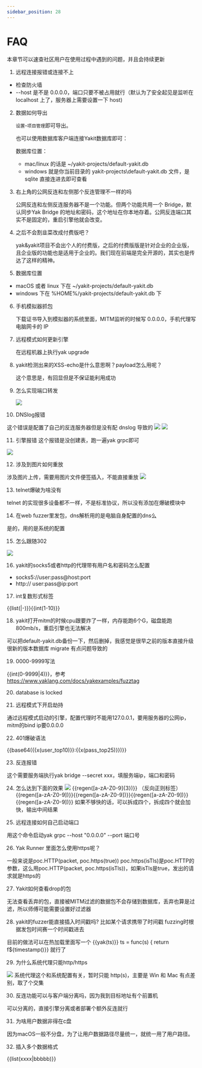 ```yaml
---
sidebar_position: 28
---
```

# FAQ

本章节可以速查社区用户在使用过程中遇到的问题，并且会持续更新

1. 远程连接报错或连接不上
 * 检查防火墙
 * --host 是不是 0.0.0.0，端口只要不被占用就行（默认为了安全起见是监听在 localhost 上了，服务器上需要设置一下 host)
2. 数据如何导出

   `设置`-`项目管理`即可导出。

   也可以使用数据库客户端连接Yakit数据库即可：

   数据库位置：
   - mac/linux 的话是 ~/yakit-projects/default-yakit.db
   - windows 就是你当前目录的 yakit-projects\default-yakit.db 文件，是 sqlite 直接连进去即可查看 
3. 右上角的公网反连和左侧那个反连管理不一样的吗

   公网反连和左侧反连服务器不是一个功能。但两个功能共用一个 Bridge，默认同步Yak Bridge 的地址和密码，这个地址在你本地存着。公网反连端口其实不是固定的，重启引擎他就会改变。 

4. 之后不会割韭菜改成付费版吧？

   yak&yakit项目不会出个人的付费版，之后的付费版版是针对企业的企业版，且企业版的功能也是适用于企业的。我们现在前端是完全开源的，其实也是传达了这样的精神。
   
5. 数据库位置

  - macOS 或者 linux 下在 ~/yakit-projects/default-yakit.db
  - windows 下在 %HOME%/yakit-projects/default-yakit.db 下

6. 手机模拟器抓包

   下载证书导入到模拟器的系统里面，MITM监听的时候写 0.0.0.0，手机代理写电脑网卡的 IP 

7. 远程模式如何更新引擎
   
   在远程机器上执行yak upgrade

8. yakit检测出来的XSS-echo是什么意思啊？payload怎么用呢？
   
   这个意思是，有回显但是不保证能利用成功

9. 怎么实现端口转发

   ![](/img/products/yakit/FQA-1.png)

10. DNSlog报错

   这个错误是配置了自己的反连服务器但是没有配 dnslog 导致的
   ![](/img/products/yakit/FQA-2.png)
   ![](/img/products/yakit/FQA-3.png)
   
11. 引擎报错
   这个报错是没创建表，跑一遍yak grpc即可

![](/img/products/yakit/FQA-4.jpeg)

12. 涉及到图片如何重放

   涉及图片上传，需要用图片文件便签插入，不能直接重放
   ![](/img/products/yakit/FQA-5.png)

13. telnet爆破为啥没有

   telnet 的实现很多设备都不一样，不是标准协议，所以没有添加在爆破模块中

14. 在web fuzzer里发包，dns解析用的是电脑自身配置的dns么

   是的，用的是系统的配置 

15. 怎么跟随302

![](/img/products/yakit/FQA-6.png)

16. yakit的socks5或者http的代理带有用户名和密码怎么配置

   - socks5://user:pass@host:port
   - http:// user:pass@ip:port 
17. int复数形式标签

   {{list(|-)}}{{int(1-10)}} 

18. yakit打开mitm的时候cpu跟要炸了一样，内存能跑6个G，磁盘能跑800mb/s，重启引擎也无法解决

   可以把default-yakit.db备份一下，然后删掉，我感觉是很早之前的版本直接升级很新的版本数据库 migrate 有点问题导致的 

19. 0000-9999写法

   {{int(0-9999|4)}}，参考 https://www.yaklang.com/docs/yakexamples/fuzztag

20. database is locked 



21. 远程模式下开启劫持

   通过远程模式启动的引擎，配置代理时不能用127.0.0.1，要用服务器的公网ip，mitm的bind ip要0.0.0.0 

22. 401爆破语法

   {{base64({{x(user_top10)}}:{{x(pass_top25)}})}} 

23. 反连报错

   这个需要服务端执行yak bridge --secret xxx，填服务端ip，端口和密码
   
24. 怎么达到下面的效果
    ![](/img/products/yakit/FQA-7.jpeg)
   {{regen([a-zA-Z0-9]{3})}}  （反向正则标签）
   {{regen([a-zA-Z0-9])}}{{regen([a-zA-Z0-9])}}{{regen([a-zA-Z0-9])}}{{regen([a-zA-Z0-9])}}
   如果不够快的话，可以拆成四个，拆成四个就会加快，输出中间结果 

25. 远程连接如何自己启动端口

   用这个命令启动yak grpc --host "0.0.0.0" --port 端口号 

26. Yak Runner 里面怎么使用https呢？

   一般来说是poc.HTTP(packet, poc.https(true))
   poc.https(isTls)是poc.HTTP的参数，这么用poc.HTTP(packet, poc.https(isTls))，如果isTls是true，发出的请求就是https的

27. Yakit如何查看drop的包

   无法查看丢弃的包，直接被MITM过滤的数据包不会存储到数据库，丢弃也算是过滤，所以师傅可能需要设置好过滤器 

28. yakit的fuzzer能直接插入时间戳吗? 比如某个请求携带了时间戳 fuzzing时根据发包时间赛一个时间戳进去

   目前的做法可以在热加载里面写一个
   {{yak(ts)}}
   ts = func(s) { return f${timestamp()}} 就行了 

29. 为什么系统代理只能http/https

![](/img/products/yakit/FQA-8.png)
   系统代理这个和系统配置有关，暂时只能 http(s)，主要是 Win 和 Mac 有点差别，取了个交集 

30. 反连功能可以与客户端分离吗，因为我到目标地址有个前置机

   可以分离的，直接引擎分离或者部署个额外反连就行 

31. 为啥用户数据非得在c盘

   因为macOS一般不分盘，为了让用户数据路径尽量统一，就统一用了用户路径。


32. 插入多个数据格式

   {{list(xxxx|bbbbb)}}